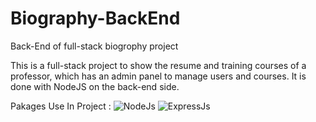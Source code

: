 # Biography-BackEnd
Back-End of full-stack biogrophy project

This is a full-stack project to show the resume and training courses of a professor, which has an admin panel to manage users and courses. It is done with NodeJS on the back-end side.

Pakages Use In Project :
![NodeJs](https://img.shields.io/badge/NodedotJs-EF2D5E)
![ExpressJs](https://img.shields.io/badge/ExpressdotJs-EF2D5E)
